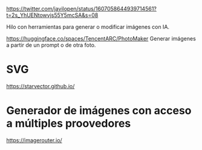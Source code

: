 <https://twitter.com/javilopen/status/1607058644939714561?t=2s_YhUENtowvjs55Y5mcSA&s=08>

Hilo con herramientas para generar o modificar imágenes con IA.

<https://huggingface.co/spaces/TencentARC/PhotoMaker>
Generar imágenes a partir de un prompt o de otra foto.

# SVG

<https://starvector.github.io/>

# Generador de imágenes con acceso a múltiples proovedores

<https://imagerouter.io/>
